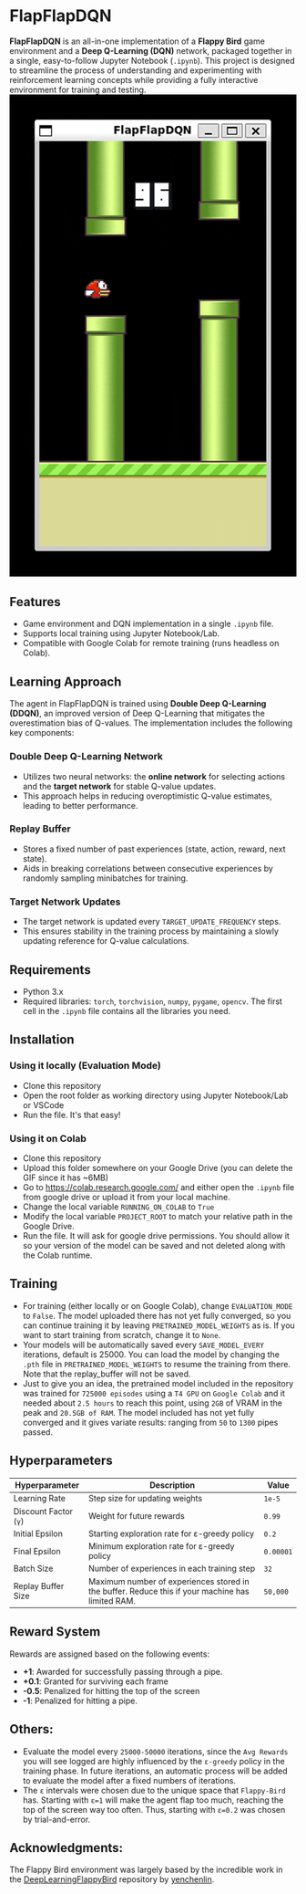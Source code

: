 # FlapFlapDQN
**FlapFlapDQN** is an all-in-one implementation of a **Flappy Bird** game environment and a **Deep Q-Learning (DQN)** network, packaged together in a single, easy-to-follow Jupyter Notebook (`.ipynb`). This project is designed to streamline the process of understanding and experimenting with reinforcement learning concepts while providing a fully interactive environment for training and testing.
![FlapFlap GIF](./FlapFlapDQN.gif)

## Features
- Game environment and DQN implementation in a single `.ipynb` file.
- Supports local training using Jupyter Notebook/Lab.
- Compatible with Google Colab for remote training (runs headless on Colab).

## Learning Approach

The agent in FlapFlapDQN is trained using **Double Deep Q-Learning (DDQN)**, an improved version of Deep Q-Learning that mitigates the overestimation bias of Q-values. The implementation includes the following key components:

### **Double Deep Q-Learning Network**
- Utilizes two neural networks: the **online network** for selecting actions and the **target network** for stable Q-value updates.
- This approach helps in reducing overoptimistic Q-value estimates, leading to better performance.

### **Replay Buffer**
- Stores a fixed number of past experiences (state, action, reward, next state).
- Aids in breaking correlations between consecutive experiences by randomly sampling minibatches for training.

### **Target Network Updates**
- The target network is updated every `TARGET_UPDATE_FREQUENCY` steps.
- This ensures stability in the training process by maintaining a slowly updating reference for Q-value calculations.


## Requirements
- Python 3.x
- Required libraries: `torch`, `torchvision`, `numpy`, `pygame`, `opencv`. The first cell in the `.ipynb` file contains all the libraries you need.

## Installation
### Using it locally (Evaluation Mode)
- Clone this repository
- Open the root folder as working directory using Jupyter Notebook/Lab or VSCode
- Run the file. It's that easy!

### Using it on Colab
- Clone this repository
- Upload this folder somewhere on your Google Drive (you can delete the GIF since it has ~6MB)
- Go to https://colab.research.google.com/ and either open the `.ipynb` file from google drive or upload it from your local machine.
- Change the local variable `RUNNING_ON_COLAB` to `True`
- Modify the local variable `PROJECT_ROOT` to match your relative path in the Google Drive.
- Run the file. It will ask for google drive permissions. You should allow it so your version of the model can be saved and not deleted along with the Colab runtime.
## Training
- For training (either locally or on Google Colab), change `EVALUATION_MODE` to `False`. The model uploaded there has not yet fully converged, so you can continue training it by leaving `PRETRAINED_MODEL_WEIGHTS` as is. If you want to start training from scratch, change it to `None`. 
- Your models will be automatically saved every `SAVE_MODEL_EVERY` iterations, default is 25000. You can load the model by changing the `.pth` file in `PRETRAINED_MODEL_WEIGHTS` to resume the training from there. Note that the replay_buffer will not be saved.
- Just to give you an idea, the pretrained model included in the repository was trained for `725000 episodes` using a `T4 GPU` on `Google Colab` and it needed about `2.5 hours` to reach this point, using `2GB` of VRAM in the peak and `20.5GB of RAM`. The model included has not yet fully converged and it gives variate results: ranging from `50` to `1300` pipes passed. 
## Hyperparameters

| Hyperparameter        | Description                                     | Value          |
|-----------------------|-------------------------------------------------|----------------|
| Learning Rate         | Step size for updating weights                 | `1e-5`         |
| Discount Factor (`γ`) | Weight for future rewards                      | `0.99`         |
| Initial Epsilon       | Starting exploration rate for ε-greedy policy  | `0.2`          |
| Final Epsilon         | Minimum exploration rate for ε-greedy policy   | `0.00001`      |
| Batch Size            | Number of experiences in each training step    | `32`           |
| Replay Buffer Size    | Maximum number of experiences stored in the buffer. Reduce this if your machine has limited RAM. | `50,000` |

## Reward System
Rewards are assigned based on the following events:

- **+1**: Awarded for successfully passing through a pipe.
- **+0.1**: Granted for surviving each frame
- **-0.5**: Penalized for hitting the top of the screen
- **-1**: Penalized for hitting a pipe.


## Others:
- Evaluate the model every `25000-50000` iterations, since the `Avg Rewards` you will see logged are highly influenced by the `ε-greedy` policy in the training phase. In future iterations, an automatic process will be added to evaluate the model after a fixed numbers of iterations.
- The `ε` intervals were chosen due to the unique space that `Flappy-Bird` has. Starting with `ε=1` will make the agent flap too much, reaching the top of the screen way too often. Thus, starting with `ε=0.2` was chosen by trial-and-error.

## Acknowledgments:
The Flappy Bird environment was largely based by the incredible work in the [DeepLearningFlappyBird](https://github.com/yenchenlin/DeepLearningFlappyBird) repository by [yenchenlin](https://github.com/yenchenlin).
